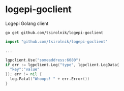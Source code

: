 # logepi-goclient

Logepi Golang client

```
go get github.com/tsirolnik/logepi-goclient
```


```go
import "github.com/tsirolnik/logepi-goclient"

...

lgpclient.Use("someaddress:6080")
if err := lgpclient.Log("type", lgpclient.LogData{
  "key":"value"
}); err != nil {
  log.Fatal("Whoops! " + err.Error())
}
```